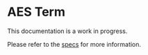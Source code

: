 # AES Term
This documentation is a work in progress.

Please refer to the [specs](specs.yaml) for more information.
